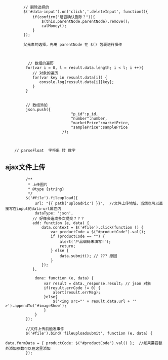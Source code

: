     
    
            // 删除选择的
            $('#data-input').on('click','.deleteInput', function(){
                if(confirm("是否确认删除？")){
                    $(this.parentNode.parentNode).remove();
                    calMoney();
                }
            });
            
            父元素的选择，先用 parentNode 在 $() 包裹进行操作
         
         
            
              // 数组的遍历
             for(var i = 0, l = result.data.length; i < l; i ++){
                // 对象的遍历
                for(var key in resualt.data[i]) {
                   console.log(ressult.data[i][key];
                }
             }
             
             
             // 数组添加
             json.push({
                                 "p_id":p_id,
                                 "number":number,
                                 "marketPrice":marketPrice,
                                 "samplePrice":samplePrice
                             });
                             
                             
                             
        // parseFloat  字符串 转 数字
        
        
        
 ## ajax文件上传
 
             /**
              * 上传图片
              * @type {string}
              */
             $('#file').fileupload({
                 url: "{{ path('uploadPic') }}",  //文件上传地址，当然也可以直接写在input的data-url属性内
                 dataType: 'json',
                // 好像会造成多次提交？？？
                add: function (e, data) {
                    data.context = $('#file').click(function () {
                        var productCode = $("#productCode").val();
                        if (productCode == "") {
                            alert('产品编码未填写!');
                            return;
                        } else {
                            data.submit(); // ??? 原因
                        }
                    });
                },
                
                 done: function (e, data) {
                     var result = data._response.result; // json 对象
                     if(result.errCode != 0) {
                         alert(result.errMsg);
                     }else{
                         $('<img src="' + result.data.url + '" >').appendTo('#imageShow');
                     }
                 }
             });
 
             //文件上传前触发事件
             $('#file').bind('fileuploadsubmit', function (e, data) {
                 data.formData = { productCode: $("#productCode").val() };  //如果需要额外添加参数可以在这里添加
             });